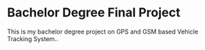 # Bachelor Degree Final Project

This is my bachelor degree project on GPS and GSM based Vehicle Tracking System..
